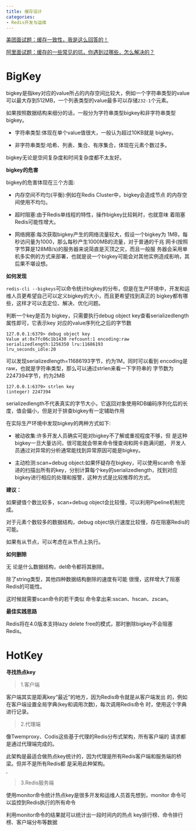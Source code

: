```yaml
---
title: 缓存设计
categories: 
- Redis开发与运维
---
```


[美团面试题：缓存一致性，我是这么回答的！](https://mp.weixin.qq.com/s/esXWVZvgf74DPeDL7xbi1Q)

[阿里面试题：缓存的一些常见的坑，你遇到过哪些，怎么解决的？](https://mp.weixin.qq.com/s/CZTAyL7Sm4Y9saqV8JMk4g)

# BigKey

bigkey是指key对应的value所占的内存空间比较大，例如一个字符串类型的value可以最大存到512MB，一个列表类型的value最多可以存储`232-1`个元素。

如果按照数据结构来细分的话，一般分为字符串类型bigkey和非字符串类型bigkey。

* 字符串类型:体现在单个value值很大，一般认为超过10KB就是 bigkey。

* 非字符串类型:哈希、列表、集合、有序集合，体现在元素个数过多。

bigkey无论是空间复杂度和时间复杂度都不太友好。

**bigkey的危害** 

bigkey的危害体现在三个方面:

* 内存空间不均匀(平衡):例如在Redis Cluster中，bigkey会造成节点 的内存空间使用不均匀。

* 超时阻塞:由于Redis单线程的特性，操作bigkey比较耗时，也就意味 着阻塞Redis可能性增大。

* 网络拥塞:每次获取bigkey产生的网络流量较大，假设一个bigkey为 1MB，每秒访问量为1000，那么每秒产生1000MB的流量，对于普通的千兆 网卡(按照字节算是128MB/s)的服务器来说简直是灭顶之灾，而且一般服 务器会采用单机多实例的方式来部署，也就是说一个bigkey可能会对其他实例造成影响，其后果不堪设想。

**如何发现**

`redis-cli --bigkeys`可以命令统计bigkey的分布，但是在生产环境中，开发和运维人员更希望自己可以定义bigkey的大小，而且更希望找到真正的 bigkey都有哪些，这样才可以去定位、解决、优化问题。

判断一个key是否为 bigkey，只需要执行debug object key查看serializedlength属性即可，它表示key 对应的value序列化之后的字节数

```
127.0.0.1:6379> debug object key
Value at:0x7fc06c1b1430 refcount:1 encoding:raw serializedlength:1256350 lru:11686193
lru_seconds_idle:20
```

可以发现serializedlength=11686193字节，约为1M，同时可以看到 encoding是raw，也就是字符串类型，那么可以通过strlen来看一下字符串的 字节数为2247394字节，约为2MB

```
127.0.0.1:6379> strlen key 
(integer) 2247394
```

serializedlength不代表真实的字节大小，它返回对象使用RDB编码序列化后的长度，值会偏小，但是对于排查bigkey有一定辅助作用

在实际生产环境中发现bigkey的两种方式如下:

* 被动收集:许多开发人员确实可能对bigkey不了解或重视程度不够，但 是这种bigkey一旦大量访问，很可能就会带来命令慢查询和网卡跑满问题， 开发人员通过对异常的分析通常能找到异常原因可能是bigkey。

* 主动检测:scan+debug object:如果怀疑存在bigkey，可以使用scan命 令渐进的扫描出所有的key，分别计算每个key的serializedlength，找到对应 bigkey进行相应的处理和报警，这种方式是比较推荐的方式。

**建议：**

如果键值个数比较多，scan+debug object会比较慢，可以利用Pipeline机制完成。

对于元素个数较多的数据结构，debug object执行速度比较慢，存在阻塞Redis的可能。

如果有从节点，可以考虑在从节点上执行。

**如何删除**

无 论是什么数据结构，del命令都将其删除。

除了string类型，其他四种数据结构删除的速度有可能 很慢，这样增大了阻塞Redis的可能性。

这时候就需要scan命令的若干类似 命令拿出来:sscan、hscan、zscan。

**最佳实践思路**

Redis将在4.0版本支持lazy delete free的模式，那时删除bigkey不会阻塞Redis。

# HotKey

**寻找热点key**

> 1.客户端

客户端其实是距离key“最近”的地方，因为Redis命令就是从客户端发出 的，例如在客户端设置全局字典(key和调用次数)，每次调用Redis命令 时，使用这个字典进行记录。

> 2.代理端

像Twemproxy、Codis这些基于代理的Redis分布式架构，所有客户端的 请求都是通过代理端完成的。

此架构是最适合做热点key统计的，因为代理是所有Redis客户端和服务端的桥梁。但并不是所有Redis都 是采用此种架构。

<img src="https://img-blog.csdnimg.cn/6925ee687fb34678948b26d367bba650.png" style="zoom:25%;" />

> 3.Redis服务端

使用monitor命令统计热点key是很多开发和运维人员首先想到，monitor 命令可以监控到Redis执行的所有命令

利用monitor命令的结果就可以统计出一段时间内的热点 key排行榜、命令排行榜、客户端分布等数据